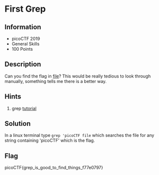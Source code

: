# First Grep

## Information

- picoCTF 2019
- General Skills
- 100 Points

## Description

Can you find the flag in [file](https://jupiter.challenges.picoctf.org/static/315d3325dc668ab7f1af9194f2de7e7a/file)? This would be really tedious to look through manually, something tells me there is a better way.

## Hints

1. grep [tutorial](https://ryanstutorials.net/linuxtutorial/grep.php)

## Solution

In a linux terminal type `grep 'picoCTF file` which searches the file for any string containing 'picoCTF' which is the flag.

## Flag

picoCTF{grep_is_good_to_find_things_f77e0797}
